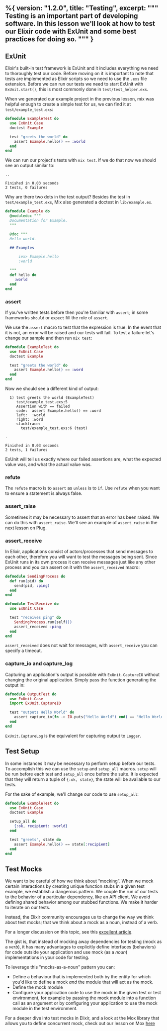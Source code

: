 %{
  version: "1.2.0",
  title: "Testing",
  excerpt: """
  Testing is an important part of developing software.
  In this lesson we'll look at how to test our Elixir code with ExUnit and some best practices for doing so.
  """
}
---

## ExUnit

Elixir's built-in test framework is ExUnit and it includes everything we need to thoroughly test our code.
Before moving on it is important to note that tests are implemented as Elixir scripts so we need to use the `.exs` file extension.
Before we can run our tests we need to start ExUnit with `ExUnit.start()`, this is most commonly done in `test/test_helper.exs`.

When we generated our example project in the previous lesson, mix was helpful enough to create a simple test for us, we can find it at `test/example_test.exs`:

```elixir
defmodule ExampleTest do
  use ExUnit.Case
  doctest Example

  test "greets the world" do
    assert Example.hello() == :world
  end
end
```

We can run our project's tests with `mix test`.
If we do that now we should see an output similar to:

```shell
..

Finished in 0.03 seconds
2 tests, 0 failures
```

Why are there two dots in the test output? Besides the test in `test/example_test.exs`, Mix also generated a doctest in `lib/example.ex`.

```elixir
defmodule Example do
  @moduledoc """
  Documentation for Example.
  """

  @doc """
  Hello world.

  ## Examples

      iex> Example.hello
      :world

  """
  def hello do
    :world
  end
end
```

### assert

If you've written tests before then you're familiar with `assert`; in some frameworks `should` or `expect` fill the role of `assert`.

We use the `assert` macro to test that the expression is true.
In the event that it is not, an error will be raised and our tests will fail.
To test a failure let's change our sample and then run `mix test`:

```elixir
defmodule ExampleTest do
  use ExUnit.Case
  doctest Example

  test "greets the world" do
    assert Example.hello() == :word
  end
end
```

Now we should see a different kind of output:

```shell
  1) test greets the world (ExampleTest)
     test/example_test.exs:5
     Assertion with == failed
     code:  assert Example.hello() == :word
     left:  :world
     right: :word
     stacktrace:
       test/example_test.exs:6 (test)

.

Finished in 0.03 seconds
2 tests, 1 failures
```

ExUnit will tell us exactly where our failed assertions are, what the expected value was, and what the actual value was.

### refute

The `refute` macro is to `assert` as `unless` is to `if`.
Use `refute` when you want to ensure a statement is always false.

### assert_raise

Sometimes it may be necessary to assert that an error has been raised.
We can do this with `assert_raise`.
We'll see an example of `assert_raise` in the next lesson on Plug.

### assert_receive

In Elixir, applications consist of actors/processes that send messages to each other, therefore you will want to test the messages being sent.
Since ExUnit runs in its own process it can receive messages just like any other process and you can assert on it with the `assert_received` macro:

```elixir
defmodule SendingProcess do
  def run(pid) do
    send(pid, :ping)
  end
end

defmodule TestReceive do
  use ExUnit.Case

  test "receives ping" do
    SendingProcess.run(self())
    assert_received :ping
  end
end
```

`assert_received` does not wait for messages, with `assert_receive` you can specify a timeout.

### capture_io and capture_log

Capturing an application's output is possible with `ExUnit.CaptureIO` without changing the original application.
Simply pass the function generating the output in:

```elixir
defmodule OutputTest do
  use ExUnit.Case
  import ExUnit.CaptureIO

  test "outputs Hello World" do
    assert capture_io(fn -> IO.puts("Hello World") end) == "Hello World\n"
  end
end
```

`ExUnit.CaptureLog` is the equivalent for capturing output to `Logger`.

## Test Setup

In some instances it may be necessary to perform setup before our tests.
To accomplish this we can use the `setup` and `setup_all` macros.
`setup` will be run before each test and `setup_all` once before the suite.
It is expected that they will return a tuple of `{:ok, state}`, the state will be available to our tests.

For the sake of example, we'll change our code to use `setup_all`:

```elixir
defmodule ExampleTest do
  use ExUnit.Case
  doctest Example

  setup_all do
    {:ok, recipient: :world}
  end

  test "greets", state do
    assert Example.hello() == state[:recipient]
  end
end
```

## Test Mocks

We want to be careful of how we think about “mocking”. When we mock certain interactions by creating unique function stubs in a given test example, we establish a dangerous pattern. We couple the run of our tests to the behavior of a particular dependency, like an API client. We avoid defining shared behavior among our stubbed functions. We make it harder to iterate on our tests.

Instead, the Elixir community encourages us to change the way we think about test mocks; that we think about a mock as a noun, instead of a verb.

For a longer discussion on this topic, see this [excellent article](http://blog.plataformatec.com.br/2015/10/mocks-and-explicit-contracts/).

The gist is, that instead of mocking away dependencies for testing (mock as a *verb*), it has many advantages to explicitly define interfaces (behaviors) for code outside your application and use mock (as a *noun*) implementations in your code for testing.

To leverage this "mocks-as-a-noun" pattern you can:

* Define a behaviour that is implemented both by the entity for which you'd like to define a mock _and_ the module that will act as the mock.
* Define the mock module
* Configure your application code to use the mock in the given test or test environment, for example by passing the mock module into a function call as an argument or by configuring your application to use the mock module in the test environment.

For a deeper dive into test mocks in Elixir, and a look at the Mox library that allows you to define concurrent mock, check out our lesson on Mox [here](../mox)
